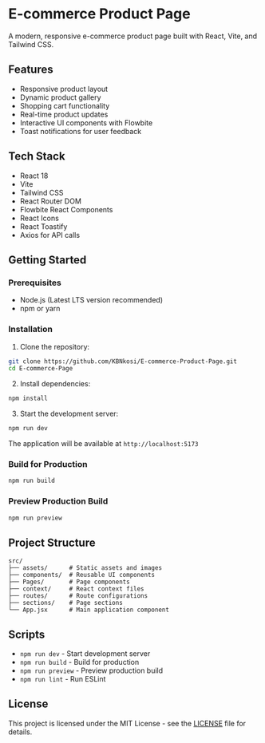 # E-commerce Product Page

A modern, responsive e-commerce product page built with React, Vite, and Tailwind CSS.

## Features

- Responsive product layout
- Dynamic product gallery
- Shopping cart functionality
- Real-time product updates
- Interactive UI components with Flowbite
- Toast notifications for user feedback

## Tech Stack

- React 18
- Vite
- Tailwind CSS
- React Router DOM
- Flowbite React Components
- React Icons
- React Toastify
- Axios for API calls

## Getting Started

### Prerequisites

- Node.js (Latest LTS version recommended)
- npm or yarn

### Installation

1. Clone the repository:
```bash
git clone https://github.com/KBNkosi/E-commerce-Product-Page.git
cd E-commerce-Page
```

2. Install dependencies:
```bash
npm install
```

3. Start the development server:
```bash
npm run dev
```

The application will be available at `http://localhost:5173`

### Build for Production

```bash
npm run build
```

### Preview Production Build

```bash
npm run preview
```

## Project Structure

```
src/
├── assets/      # Static assets and images
├── components/  # Reusable UI components
├── Pages/       # Page components
├── context/     # React context files
├── routes/      # Route configurations
├── sections/    # Page sections
└── App.jsx      # Main application component
```

## Scripts

- `npm run dev` - Start development server
- `npm run build` - Build for production
- `npm run preview` - Preview production build
- `npm run lint` - Run ESLint

## License

This project is licensed under the MIT License - see the [LICENSE](LICENSE) file for details.

